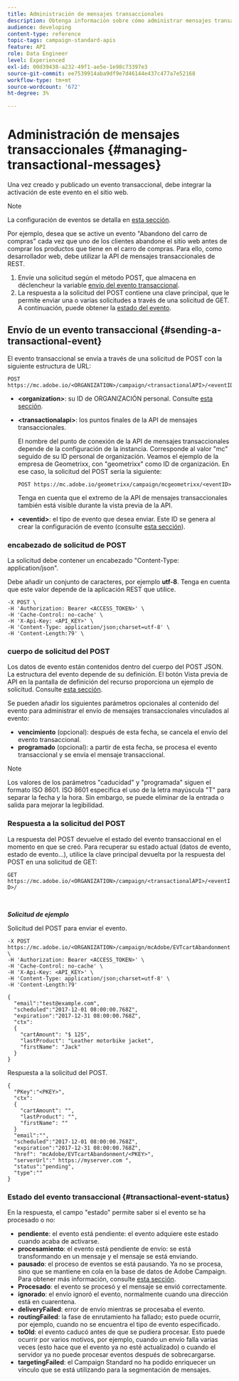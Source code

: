 ```yaml
---
title: Administración de mensajes transaccionales
description: Obtenga información sobre cómo administrar mensajes transaccionales con API.
audience: developing
content-type: reference
topic-tags: campaign-standard-apis
feature: API
role: Data Engineer
level: Experienced
exl-id: 00d39438-a232-49f1-ae5e-1e98c73397e3
source-git-commit: ee7539914aba9df9e7d46144e437c477a7e52168
workflow-type: tm+mt
source-wordcount: '672'
ht-degree: 3%

---
```


# Administración de mensajes transaccionales {#managing-transactional-messages}

Una vez creado y publicado un evento transaccional, debe integrar la activación de este evento en el sitio web.

>[!NOTE]
>
>La configuración de eventos se detalla en [esta sección](../../channels/using/configuring-transactional-event.md).

Por ejemplo, desea que se active un evento &quot;Abandono del carro de compras&quot; cada vez que uno de los clientes abandone el sitio web antes de comprar los productos que tiene en el carro de compras. Para ello, como desarrollador web, debe utilizar la API de mensajes transaccionales de REST.

1. Envíe una solicitud según el método POST, que almacena en déclencheur la variable [envío del evento transaccional](#sending-a-transactional-event).
1. La respuesta a la solicitud del POST contiene una clave principal, que le permite enviar una o varias solicitudes a través de una solicitud de GET. A continuación, puede obtener la [estado del evento](#transactional-event-status).

## Envío de un evento transaccional {#sending-a-transactional-event}

El evento transaccional se envía a través de una solicitud de POST con la siguiente estructura de URL:

```
POST https://mc.adobe.io/<ORGANIZATION>/campaign/<transactionalAPI>/<eventID>
```

* **&lt;organization>**: su ID de ORGANIZACIÓN personal. Consulte [esta sección](../../api/using/must-read.md).

* **&lt;transactionalapi>**: los puntos finales de la API de mensajes transaccionales.

  El nombre del punto de conexión de la API de mensajes transaccionales depende de la configuración de la instancia. Corresponde al valor &quot;mc&quot; seguido de su ID personal de organización. Veamos el ejemplo de la empresa de Geometrixx, con &quot;geometrixx&quot; como ID de organización. En ese caso, la solicitud del POST sería la siguiente:

  `POST https://mc.adobe.io/geometrixx/campaign/mcgeometrixx/<eventID>`

  Tenga en cuenta que el extremo de la API de mensajes transaccionales también está visible durante la vista previa de la API.

* **&lt;eventid>**: el tipo de evento que desea enviar. Este ID se genera al crear la configuración de evento (consulte [esta sección](../../channels/using/configuring-transactional-event.md#creating-an-event)).

### encabezado de solicitud de POST

La solicitud debe contener un encabezado &quot;Content-Type: application/json&quot;.

Debe añadir un conjunto de caracteres, por ejemplo **utf-8**. Tenga en cuenta que este valor depende de la aplicación REST que utilice.

```
-X POST \
-H 'Authorization: Bearer <ACCESS_TOKEN>' \
-H 'Cache-Control: no-cache' \
-H 'X-Api-Key: <API_KEY>' \
-H 'Content-Type: application/json;charset=utf-8' \
-H 'Content-Length:79' \
```

### cuerpo de solicitud del POST

Los datos de evento están contenidos dentro del cuerpo del POST JSON. La estructura del evento depende de su definición. El botón Vista previa de API en la pantalla de definición del recurso proporciona un ejemplo de solicitud. Consulte [esta sección](../../channels/using/publishing-transactional-event.md#previewing-and-publishing-the-event).

Se pueden añadir los siguientes parámetros opcionales al contenido del evento para administrar el envío de mensajes transaccionales vinculados al evento:

* **vencimiento** (opcional): después de esta fecha, se cancela el envío del evento transaccional.
* **programado** (opcional): a partir de esta fecha, se procesa el evento transaccional y se envía el mensaje transaccional.

>[!NOTE]
>
>Los valores de los parámetros &quot;caducidad&quot; y &quot;programada&quot; siguen el formato ISO 8601. ISO 8601 especifica el uso de la letra mayúscula &quot;T&quot; para separar la fecha y la hora. Sin embargo, se puede eliminar de la entrada o salida para mejorar la legibilidad.

### Respuesta a la solicitud del POST

La respuesta del POST devuelve el estado del evento transaccional en el momento en que se creó. Para recuperar su estado actual (datos de evento, estado de evento...), utilice la clave principal devuelta por la respuesta del POST en una solicitud de GET:

`GET https://mc.adobe.io/<ORGANIZATION>/campaign/<transactionalAPI>/<eventID>/`

<br/>

***Solicitud de ejemplo***

Solicitud del POST para enviar el evento.

```
-X POST https://mc.adobe.io/<ORGANIZATION>/campaign/mcAdobe/EVTcartAbandonment \
-H 'Authorization: Bearer <ACCESS_TOKEN>' \
-H 'Cache-Control: no-cache' \
-H 'X-Api-Key: <API_KEY>' \
-H 'Content-Type: application/json;charset=utf-8' \
-H 'Content-Length:79'

{
  "email":"test@example.com",
  "scheduled":"2017-12-01 08:00:00.768Z",
  "expiration":"2017-12-31 08:00:00.768Z",
  "ctx":
  {
    "cartAmount": "$ 125",
    "lastProduct": "Leather motorbike jacket",
    "firstName": "Jack"
  }
}
```

Respuesta a la solicitud del POST.

```
{
  "PKey":"<PKEY>",
  "ctx":
  {
    "cartAmount": "",
    "lastProduct": "",
    "firstName": ""
  }
  "email":"",
  "scheduled":"2017-12-01 08:00:00.768Z",
  "expiration":"2017-12-31 08:00:00.768Z",
  "href": "mcAdobe/EVTcartAbandonment/<PKEY>",
  "serverUrl":" https://myserver.com ",
  "status":"pending",
  "type":""
}
```

### Estado del evento transaccional {#transactional-event-status}

En la respuesta, el campo &quot;estado&quot; permite saber si el evento se ha procesado o no:

* **pendiente**: el evento está pendiente: el evento adquiere este estado cuando acaba de activarse.
* **procesamiento**: el evento está pendiente de envío: se está transformando en un mensaje y el mensaje se está enviando.
* **pausado**: el proceso de eventos se está pausando. Ya no se procesa, sino que se mantiene en cola en la base de datos de Adobe Campaign. Para obtener más información, consulte [esta sección](../../channels/using/publishing-transactional-message.md#suspending-a-transactional-message-publication).
* **Procesado**: el evento se procesó y el mensaje se envió correctamente.
* **ignorado**: el envío ignoró el evento, normalmente cuando una dirección está en cuarentena.
* **deliveryFailed**: error de envío mientras se procesaba el evento.
* **routingFailed**: la fase de enrutamiento ha fallado; esto puede ocurrir, por ejemplo, cuando no se encuentra el tipo de evento especificado.
* **toOld**: el evento caducó antes de que se pudiera procesar. Esto puede ocurrir por varios motivos, por ejemplo, cuando un envío falla varias veces (esto hace que el evento ya no esté actualizado) o cuando el servidor ya no puede procesar eventos después de sobrecargarse.
* **targetingFailed**: el Campaign Standard no ha podido enriquecer un vínculo que se está utilizando para la segmentación de mensajes.
